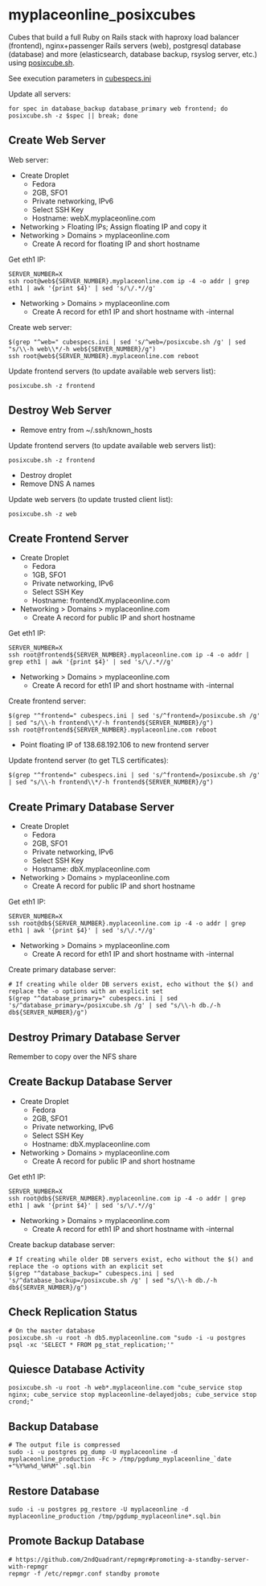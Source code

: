 # myplaceonline_posixcubes

Cubes that build a full Ruby on Rails stack with haproxy load balancer
(frontend), nginx+passenger Rails servers (web), postgresql database
(database) and more (elasticsearch, database backup, rsyslog server, etc.)
using [posixcube.sh](https://github.com/myplaceonline/posixcube).

See execution parameters in [cubespecs.ini](cubespecs.ini)

Update all servers:

    for spec in database_backup database_primary web frontend; do posixcube.sh -z $spec || break; done

## Create Web Server

Web server:

* Create Droplet
  * Fedora
  * 2GB, SFO1
  * Private networking, IPv6
  * Select SSH Key
  * Hostname: webX.myplaceonline.com
* Networking > Floating IPs; Assign floating IP and copy it
* Networking > Domains > myplaceonline.com
  * Create A record for floating IP and short hostname

Get eth1 IP:

    SERVER_NUMBER=X
    ssh root@web${SERVER_NUMBER}.myplaceonline.com ip -4 -o addr | grep eth1 | awk '{print $4}' | sed 's/\/.*//g'

* Networking > Domains > myplaceonline.com
  * Create A record for eth1 IP and short hostname with -internal

Create web server:

    $(grep "^web=" cubespecs.ini | sed 's/^web=/posixcube.sh /g' | sed "s/\\-h web\\*/-h web${SERVER_NUMBER}/g")
    ssh root@web${SERVER_NUMBER}.myplaceonline.com reboot

Update frontend servers (to update available web servers list):

    posixcube.sh -z frontend

## Destroy Web Server

* Remove entry from ~/.ssh/known_hosts

Update frontend servers (to update available web servers list):

    posixcube.sh -z frontend

* Destroy droplet
* Remove DNS A names

Update web servers (to update trusted client list):

    posixcube.sh -z web

## Create Frontend Server

* Create Droplet
  * Fedora
  * 1GB, SFO1
  * Private networking, IPv6
  * Select SSH Key
  * Hostname: frontendX.myplaceonline.com
* Networking > Domains > myplaceonline.com
  * Create A record for public IP and short hostname

Get eth1 IP:

    SERVER_NUMBER=X
    ssh root@frontend${SERVER_NUMBER}.myplaceonline.com ip -4 -o addr | grep eth1 | awk '{print $4}' | sed 's/\/.*//g'

* Networking > Domains > myplaceonline.com
  * Create A record for eth1 IP and short hostname with -internal

Create frontend server:

    $(grep "^frontend=" cubespecs.ini | sed 's/^frontend=/posixcube.sh /g' | sed "s/\\-h frontend\\*/-h frontend${SERVER_NUMBER}/g")
    ssh root@frontend${SERVER_NUMBER}.myplaceonline.com reboot

* Point floating IP of 138.68.192.106 to new frontend server

Update frontend server (to get TLS certificates):

    $(grep "^frontend=" cubespecs.ini | sed 's/^frontend=/posixcube.sh /g' | sed "s/\\-h frontend\\*/-h frontend${SERVER_NUMBER}/g")

## Create Primary Database Server

* Create Droplet
  * Fedora
  * 2GB, SFO1
  * Private networking, IPv6
  * Select SSH Key
  * Hostname: dbX.myplaceonline.com
* Networking > Domains > myplaceonline.com
  * Create A record for public IP and short hostname

Get eth1 IP:

    SERVER_NUMBER=X
    ssh root@db${SERVER_NUMBER}.myplaceonline.com ip -4 -o addr | grep eth1 | awk '{print $4}' | sed 's/\/.*//g'

* Networking > Domains > myplaceonline.com
  * Create A record for eth1 IP and short hostname with -internal

Create primary database server:

    # If creating while older DB servers exist, echo without the $() and replace the -o options with an explicit set
    $(grep "^database_primary=" cubespecs.ini | sed 's/^database_primary=/posixcube.sh /g' | sed "s/\\-h db./-h db${SERVER_NUMBER}/g")

## Destroy Primary Database Server

Remember to copy over the NFS share

## Create Backup Database Server

* Create Droplet
  * Fedora
  * 2GB, SFO1
  * Private networking, IPv6
  * Select SSH Key
  * Hostname: dbX.myplaceonline.com
* Networking > Domains > myplaceonline.com
  * Create A record for public IP and short hostname

Get eth1 IP:

    SERVER_NUMBER=X
    ssh root@db${SERVER_NUMBER}.myplaceonline.com ip -4 -o addr | grep eth1 | awk '{print $4}' | sed 's/\/.*//g'

* Networking > Domains > myplaceonline.com
  * Create A record for eth1 IP and short hostname with -internal

Create backup database server:

    # If creating while older DB servers exist, echo without the $() and replace the -o options with an explicit set
    $(grep "^database_backup=" cubespecs.ini | sed 's/^database_backup=/posixcube.sh /g' | sed "s/\\-h db./-h db${SERVER_NUMBER}/g")

## Check Replication Status

    # On the master database
    posixcube.sh -u root -h db5.myplaceonline.com "sudo -i -u postgres psql -xc 'SELECT * FROM pg_stat_replication;'"

## Quiesce Database Activity

    posixcube.sh -u root -h web*.myplaceonline.com "cube_service stop nginx; cube_service stop myplaceonline-delayedjobs; cube_service stop crond;"

## Backup Database

    # The output file is compressed
    sudo -i -u postgres pg_dump -U myplaceonline -d myplaceonline_production -Fc > /tmp/pgdump_myplaceonline_`date +"%Y%m%d_%H%M"`.sql.bin

## Restore Database

    sudo -i -u postgres pg_restore -U myplaceonline -d myplaceonline_production /tmp/pgdump_myplaceonline*.sql.bin

## Promote Backup Database

    # https://github.com/2ndQuadrant/repmgr#promoting-a-standby-server-with-repmgr
    repmgr -f /etc/repmgr.conf standby promote
